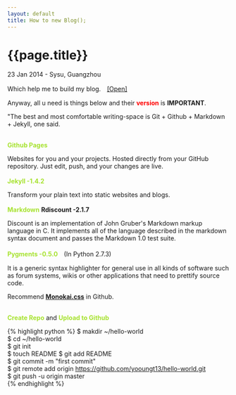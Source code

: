 ```yaml
---
layout: default
title: How to new Blog();
---
```


{{page.title}}
========================
<p class="meta">23 Jan 2014 - Sysu, Guangzhou</p>
      
Which help me to build my blog.　[[Open]](http://www.ruanyifeng.com/blog/2012/08/blogging_with_jekyll.html)

Anyway, all u need is things below and their <strong style="color:#f00;">version</strong> is **IMPORTANT**.

"The best and most comfortable writing-space is Git + Github + Markdown + Jekyll, one said.

<br>
<strong style="color:#a6e22e;">Github Pages</strong>

Websites for you and your projects.
Hosted directly from your GitHub repository. Just edit, push, and your changes are live. 
<br>   
<strong style="color:#a6e22e;">Jekyll -1.4.2</strong>

Transform your plain text into static websites and blogs.
<br>   
<strong style="color:#a6e22e;">Markdown</strong> __Rdiscount -2.1.7__

Discount is an implementation of John Gruber's Markdown markup language in C. It implements all of the language described in the markdown syntax document and passes the Markdown 1.0 test suite. 
<br>   
<strong style="color:#a6e22e;">Pygments  -0.5.0</strong>　(In Python 2.7.3)

It is a generic syntax highlighter for general use in all kinds of software such as forum systems, wikis or other applications that need to prettify source code. 

Recommend <strong>[Monokai.css](https://github.com/richleland/pygments-css/blob/master/monokai.css)</strong> in Github.
    
    
<br>    
<strong style="color:#a6e22e;">Create Repo</strong> and <strong style="color:#a6e22e;">Upload to Github</strong>
    
{% highlight python %}
$ makdir ~/hello-world    
$ cd ~/hello-world        
$ git init              
$ touch README
$ git add README                    
$ git commit -m "first commit"    
$ git remote add origin https://github.com/yooungt13/hello-world.git     
$ git push -u origin master     
{% endhighlight %}